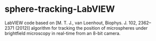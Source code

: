 # sphere-tracking-LabVIEW
LabVIEW code based on [M. T. J., van Loenhout, Biophys. J. 102, 2362–2371 (2012)] algorithm for tracking the position of microspheres under brightfield microscopy in real-time from an 8-bit camera.
